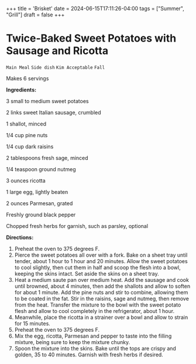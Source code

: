 +++
title = 'Brisket'
date = 2024-06-15T17:11:26-04:00
tags = ["Summer", "Grill"]
draft = false
+++
# Twice-Baked Sweet Potatoes with Sausage and Ricotta

`Main Meal` `Side dish` `Kim Acceptable` `Fall`

Makes 6 servings

**Ingredients:**

3 small to medium sweet potatoes

2 links sweet Italian sausage, crumbled 

1 shallot, minced 

1/4 cup pine nuts 

1/4 cup dark raisins 

2 tablespoons fresh sage, minced 

1/4 teaspoon ground nutmeg

3 ounces ricotta

1 large egg, lightly beaten

2 ounces Parmesan, grated 

Freshly ground black pepper 

Chopped fresh herbs for garnish, such as parsley, optional

**Directions:**

1. Preheat the oven to 375 degrees F.
2. Pierce the sweet potatoes all over with a fork. Bake on a sheet tray until tender, about 1 hour to 1 hour and 20 minutes. Allow the sweet potatoes to cool slightly, then cut them in half and scoop the flesh into a bowl, keeping the skins intact. Set aside the skins on a sheet tray.
3. Heat a medium saute pan over medium heat. Add the sausage and cook until browned, about 4 minutes, then add the shallots and allow to soften for about 1 minute. Add the pine nuts and stir to combine, allowing them to be coated in the fat. Stir in the raisins, sage and nutmeg, then remove from the heat. Transfer the mixture to the bowl with the sweet potato flesh and allow to cool completely in the refrigerator, about 1 hour.
4. Meanwhile, place the ricotta in a strainer over a bowl and allow to strain for 15 minutes.
5. Preheat the oven to 375 degrees F.
6. Mix the egg, ricotta, Parmesan and pepper to taste into the filling mixture, being sure to keep the mixture chunky.
7. Spoon the mixture into the skins. Bake until the tops are crispy and golden, 35 to 40 minutes. Garnish with fresh herbs if desired. 

